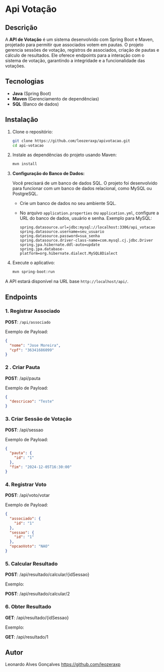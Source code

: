 # Api Votação

## Descrição

A **API de Votação** é um sistema desenvolvido com Spring Boot e Maven, projetado para permitir que associados votem em pautas. O projeto gerencia sessões de votação, registros de associados, criação de pautas e cálculo de resultados. Ele oferece endpoints para a interação com o sistema de votação, garantindo a integridade e a funcionalidade das votações.

## Tecnologias

- **Java** (Spring Boot)
- **Maven** (Gerenciamento de dependências)
- **SQL** (Banco de dados)

## Instalação

1. Clone o repositório:
    ```bash
    git clone https://github.com/leozeraxp/apivotacao.git
    cd api-votacao
    ```

2. Instale as dependências do projeto usando Maven:
    ```bash
    mvn install
    ```

3. **Configuração do Banco de Dados:**

    Você precisará de um banco de dados SQL. O projeto foi desenvolvido para funcionar com um banco de dados relacional, como MySQL ou PostgreSQL.

    - Crie um banco de dados no seu ambiente SQL.
    - No arquivo `application.properties` ou `application.yml`, configure a URL do banco de dados, usuário e senha. Exemplo para MySQL:

      ```properties
      spring.datasource.url=jdbc:mysql://localhost:3306/api_votacao
      spring.datasource.username=seu_usuario
      spring.datasource.password=sua_senha
      spring.datasource.driver-class-name=com.mysql.cj.jdbc.Driver
      spring.jpa.hibernate.ddl-auto=update
      spring.jpa.database-platform=org.hibernate.dialect.MySQL8Dialect
      ```

4. Execute o aplicativo:
    ```bash
    mvn spring-boot:run
    ```

A API estará disponível na URL base `http://localhost/api/`.

## Endpoints

### 1. Registrar Associado

**POST**: `/api/associado`

Exemplo de Payload:
```json
{
  "nome": "Jose Moreira",
  "cpf": "36341686099"
}
```

### 2 . Criar Pauta
**POST**: /api/pauta

Exemplo de Payload:

```json
{
  "descricao": "Teste"
}
```

### 3. Criar Sessão de Votação
**POST**: /api/sessao

Exemplo de Payload:

```json
{
  "pauta": {
    "id": "1"
  },
  "fim": "2024-12-05T16:30:00"
}
```

### 4. Registrar Voto
**POST**: /api/voto/votar

Exemplo de Payload:

```json
{
  "associado": {
    "id": "1"
  },
  "sessao": {
    "id": "1"
  },
  "opcaoVoto": "NAO"
}
```

### 5. Calcular Resultado
**POST**: /api/resultado/calcular/{idSessao}

Exemplo:

**POST**: /api/resultado/calcular/2


### 6. Obter Resultado
**GET**: /api/resultado/{idSessao}

Exemplo:

**GET**: /api/resultado/1

## Autor
Leonardo Alves Gonçalves https://github.com/leozeraxp

